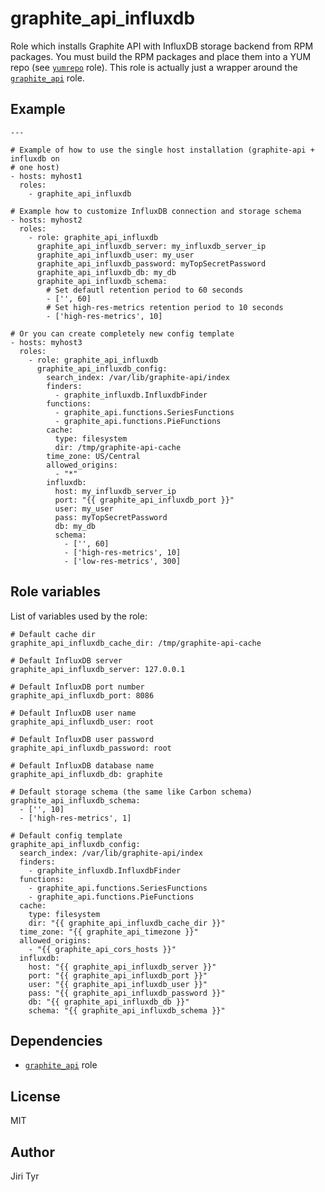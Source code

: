 graphite_api_influxdb
=====================

Role which installs Graphite API with InfluxDB storage backend from RPM packages.
You must build the RPM packages and place them into a YUM repo (see
[`yumrepo`](https://github.com/picotrading/ansible-yumrepo) role). This role is
actually just a wrapper around the
[`graphite_api`](https://github.com/picotrading/ansible-graphite_api) role.


Example
-------

```
---

# Example of how to use the single host installation (graphite-api + influxdb on
# one host)
- hosts: myhost1
  roles:
    - graphite_api_influxdb

# Example how to customize InfluxDB connection and storage schema
- hosts: myhost2
  roles:
    - role: graphite_api_influxdb
      graphite_api_influxdb_server: my_influxdb_server_ip
      graphite_api_influxdb_user: my_user
      graphite_api_influxdb_password: myTopSecretPassword
      graphite_api_influxdb_db: my_db
      graphite_api_influxdb_schema:
        # Set defautl retention period to 60 seconds
        - ['', 60]
        # Set high-res-metrics retention period to 10 seconds
        - ['high-res-metrics', 10]

# Or you can create completely new config template
- hosts: myhost3
  roles:
    - role: graphite_api_influxdb
      graphite_api_influxdb_config:
        search_index: /var/lib/graphite-api/index
        finders:
          - graphite_influxdb.InfluxdbFinder
        functions:
          - graphite_api.functions.SeriesFunctions
          - graphite_api.functions.PieFunctions
        cache:
          type: filesystem
          dir: /tmp/graphite-api-cache
        time_zone: US/Central
        allowed_origins:
          - "*"
        influxdb:
          host: my_influxdb_server_ip
          port: "{{ graphite_api_influxdb_port }}"
          user: my_user
          pass: myTopSecretPassword
          db: my_db
          schema:
            - ['', 60]
            - ['high-res-metrics', 10]
            - ['low-res-metrics', 300]
```


Role variables
--------------

List of variables used by the role:

```
# Default cache dir
graphite_api_influxdb_cache_dir: /tmp/graphite-api-cache

# Default InfluxDB server
graphite_api_influxdb_server: 127.0.0.1

# Default InfluxDB port number
graphite_api_influxdb_port: 8086

# Default InfluxDB user name
graphite_api_influxdb_user: root

# Default InfluxDB user password
graphite_api_influxdb_password: root

# Default InfluxDB database name
graphite_api_influxdb_db: graphite

# Default storage schema (the same like Carbon schema)
graphite_api_influxdb_schema:
  - ['', 10]
  - ['high-res-metrics', 1]

# Default config template
graphite_api_influxdb_config:
  search_index: /var/lib/graphite-api/index
  finders:
    - graphite_influxdb.InfluxdbFinder
  functions:
    - graphite_api.functions.SeriesFunctions
    - graphite_api.functions.PieFunctions
  cache:
    type: filesystem
    dir: "{{ graphite_api_influxdb_cache_dir }}"
  time_zone: "{{ graphite_api_timezone }}"
  allowed_origins:
    - "{{ graphite_api_cors_hosts }}"
  influxdb:
    host: "{{ graphite_api_influxdb_server }}"
    port: "{{ graphite_api_influxdb_port }}"
    user: "{{ graphite_api_influxdb_user }}"
    pass: "{{ graphite_api_influxdb_password }}"
    db: "{{ graphite_api_influxdb_db }}"
    schema: "{{ graphite_api_influxdb_schema }}"
```


Dependencies
------------

* [`graphite_api`](https://github.com/picotrading/ansible-graphite_api) role


License
-------

MIT


Author
------

Jiri Tyr
